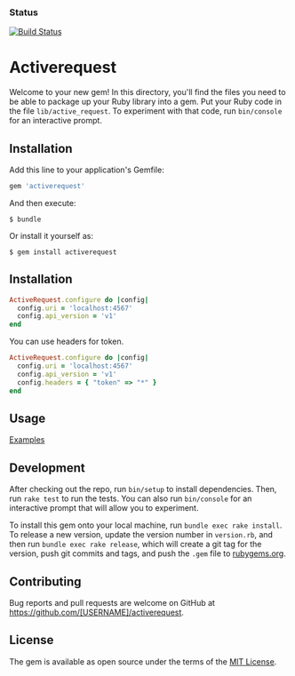 ### Status
[![Build Status](https://travis-ci.org/xptavares/activerequest.png)](https://travis-ci.org/xptavares/activerequest)

# Activerequest

Welcome to your new gem! In this directory, you'll find the files you need to be able to package up your Ruby library into a gem. Put your Ruby code in the file `lib/active_request`. To experiment with that code, run `bin/console` for an interactive prompt.

## Installation

Add this line to your application's Gemfile:

```ruby
gem 'activerequest'
```

And then execute:

    $ bundle

Or install it yourself as:

    $ gem install activerequest

## Installation

```ruby
ActiveRequest.configure do |config|
  config.uri = 'localhost:4567'
  config.api_version = 'v1'
end
```

You can use headers for token.
```ruby
ActiveRequest.configure do |config|
  config.uri = 'localhost:4567'
  config.api_version = 'v1'
  config.headers = { "token" => "*" }
end
```
## Usage

[Examples](https://github.com/xptavares/activerequest/blob/master/examples/README.md)


## Development

After checking out the repo, run `bin/setup` to install dependencies. Then, run `rake test` to run the tests. You can also run `bin/console` for an interactive prompt that will allow you to experiment.

To install this gem onto your local machine, run `bundle exec rake install`. To release a new version, update the version number in `version.rb`, and then run `bundle exec rake release`, which will create a git tag for the version, push git commits and tags, and push the `.gem` file to [rubygems.org](https://rubygems.org).

## Contributing

Bug reports and pull requests are welcome on GitHub at https://github.com/[USERNAME]/activerequest.


## License

The gem is available as open source under the terms of the [MIT License](http://opensource.org/licenses/MIT).

